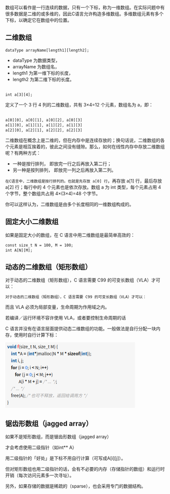 <!--
 * @Author: your name
 * @Date: 2021-10-25 17:43:17
 * @LastEditTime: 2021-10-25 18:07:39
 * @LastEditors: Please set LastEditors
 * @Description: In User Settings Edit
 * @FilePath: /数组与指针/c语言实现二维数组.md
-->
数组可以看作是一行连续的数据，只有一个下标，称为一维数组。在实际问题中有很多数据是二维的或多维的，因此C语言允许构造多维数组。多维数组元素有多个下标，以确定它在数组中的位置。

## 二维数组

```
dataType arrayName[length1][length2];
```
- dataType 为数据类型，
- arrayName 为数组名，
- length1 为第一维下标的长度，
- length2 为第二维下标的长度。

```

int a[3][4];
```

定义了一个 3 行 4 列的二维数组，共有 3×4=12 个元素，数组名为 a，即：

```

a[0][0], a[0][1], a[0][2], a[0][3]
a[1][0], a[1][1], a[1][2], a[1][3]
a[2][0], a[2][1], a[2][2], a[2][3]
```

二维数组在概念上是二维的，但在内存中是连续存放的；换句话说，二维数组的各个元素是相互挨着的，彼此之间没有缝隙。那么，如何在线性内存中存放二维数组呢？有两种方式：

- 一种是按行排列， 即放完一行之后再放入第二行；
- 另一种是按列排列， 即放完一列之后再放入第二列。

`在C语言中，二维数组是按行排列的。也就是先存放 a[0] 行`，再存放 a[1] 行，最后存放 a[2] 行；每行中的 4 个元素也是依次存放。数组 a 为 int 类型，每个元素占用 4 个字节，整个数组共占用 4×(3×4)=48 个字节。

你可以这样认为，二维数组是由多个长度相同的一维数组构成的。

## 固定大小二维数组

如果是固定大小的数组，在 C 语言中用二维数组是最简单高效的：

```
const size_t N = 100, M = 100;
int A[N][M];
```

## 动态的二维数组（矩形数组）

对于动态的二维数组（矩形数组），C 语言需要 C99 的可变长数组（VLA）才可以：

```
对于动态的二维数组（矩形数组），C 语言需要 C99 的可变长数组（VLA）才可以：

```

而且 VLA 必须为局部变量，生命周期为作用域之内。

若编译／运行环境不容许使用 VLA，或者要控制生命周期的话

C 语言并没有在语言层面提供动态二维数组的功能。一般做法是自行分配一块内存，使用时自行计算下标：

![](./img/vla.png)


## 锯齿形数组（jagged array）
如果不是矩形数组，而是锯齿形数组（jagged array）

才会考虑使用二级指针（如int** A）

用二级指针的「好处」是下标不用自行计算（可写成A[i][j]）。

但对矩形数组也用二级指针的话，会有不必要的内存（存储指针的数组）和运行时开销（每次访问元素多一次寻址）。

另外，如果存储的数据是稀疏的（sparse），也会采用专门的数据结构。